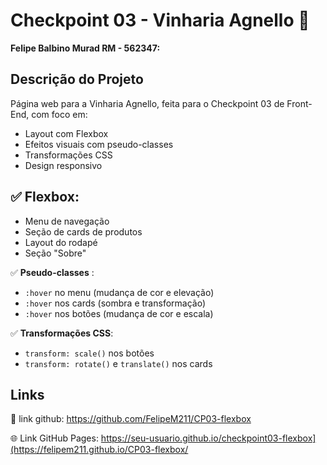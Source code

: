 # Checkpoint 03 - Vinharia Agnello 🍷

**Felipe Balbino Murad RM - 562347:** 

## Descrição do Projeto
Página web para a Vinharia Agnello, feita para o Checkpoint 03 de Front-End, com foco em:
- Layout com Flexbox
- Efeitos visuais com pseudo-classes
- Transformações CSS
- Design responsivo

## ✅ **Flexbox**:
- Menu de navegação
- Seção de cards de produtos
- Layout do rodapé
- Seção "Sobre"

✅ **Pseudo-classes** :
- `:hover` no menu (mudança de cor e elevação)
- `:hover` nos cards (sombra e transformação)
- `:hover` nos botões (mudança de cor e escala)

✅ **Transformações CSS**:
- `transform: scale()` nos botões
- `transform: rotate()` e `translate()` nos cards


## Links 
🔗 link github: https://github.com/FelipeM211/CP03-flexbox

🌐 Link GitHub Pages: https://seu-usuario.github.io/checkpoint03-flexbox](https://felipem211.github.io/CP03-flexbox/

